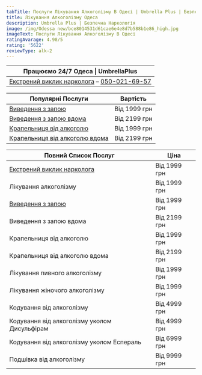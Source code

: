 ```yaml
---
tabTitle: Послуги Лікування Алкоголізму В Одесі | Umbrella Plus | Безпечна Наркологія
title: Лікування Алкоголізму Одеса
description: Umbrella Plus | Безпечна Наркологія
image: /img/Odessa new/bce8014531d61cae6e4e8d7b588b1e86_high.jpg
imageText: Послуги Лікування Алкоголізму В Одесі
ratingAvarage: 4.98/5
rating: '5622'
reviewType: alk-2
---
```


| Працюємо 24/7 Одеса \| UmbrellaPlus                                                   |
| ------------------------------------------------------------------------------------- |
| [Екстрений виклик нарколога](vizov-narkologa-od-ua) – [050-021-69-57](tel:0500216957) |

| Популярні Послуги                                                                                            | Вартість     |
| ------------------------------------------------------------------------------------------------------------ | ------------ |
| [Виведення з запою](vivod-iz-zapoia-od-ua)                                                                   | Від 1999 грн |
| [Виведення з запою вдома](https://umbrella-plus.com.ua/uk/services/vivod-iz-zapoia-na-domy-umbrellaplus-ua/) | Від 2199 грн |
| [Крапельниця від алкоголю](https://umbrella-plus.com.ua/uk/services/kapelnica_ot_alkogola_umbrellaplus-ua/)  | Від 1999 грн |
| [Крапельниця від алкоголю вдома](vizov-narkologa-od-ua)                                                      | Від 2199 грн |

| Повний Список Послуг                                | Ціна         |
| --------------------------------------------------- | ------------ |
| [Екстрений виклик нарколога](vizov-narkologa-od-ua) | Від 1999 грн |
| Лікування алкоголізму                               | Від 1999 грн |
| [Виведення з запою](vivod-iz-zapoia-od-ua)          | Від 1999 грн |
| Виведення з запою вдома                             | Від 2199 грн |
| Крапельниця від алкоголю                            | Від 1999 грн |
| Крапельниця від алкоголю вдома                      | Від 2199 грн |
| Лікування пивного алкоголізму                       | Від 1999 грн |
| Лікування жіночого алкоголізму                      | Від 1999 грн |
| Кодування від алкоголізму                           | Від 4999 грн |
| Кодування від алкоголізму уколом Дисульфірам        | Від 4999 грн |
| Кодування від алкоголізму уколом Еспераль           | Від 6999 грн |
| Подшівка від алкоголізму                            | Від 9999 грн |
